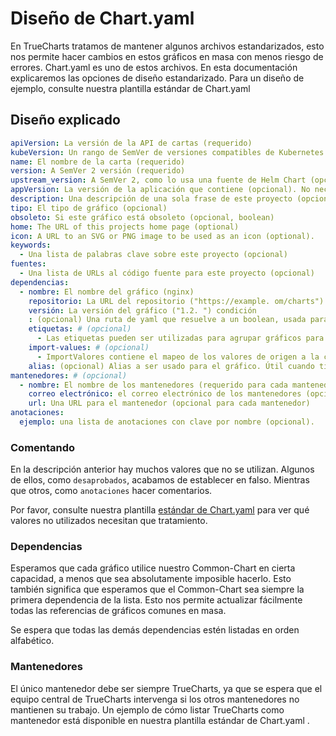 # Diseño de Chart.yaml

En TrueCharts tratamos de mantener algunos archivos estandarizados, esto nos permite hacer cambios en estos gráficos en masa con menos riesgo de errores. Chart.yaml es uno de estos archivos. En esta documentación explicaremos las opciones de diseño estandarizado. Para un diseño de ejemplo, consulte nuestra plantilla estándar de Chart.yaml [](https://github.com/truecharts/apps/blob/master/templates/app/Chart.yaml)

## Diseño explicado

```yaml
apiVersion: La versión de la API de cartas (requerido)
kubeVersion: Un rango de SemVer de versiones compatibles de Kubernetes (opcional)
name: El nombre de la carta (requerido)
version: A SemVer 2 versión (requerido)
upstream_version: A SemVer 2, como lo usa una fuente de Helm Chart (opcional)
appVersion: La versión de la aplicación que contiene (opcional). No necesita ser SemVer. Citas recomendadas.
description: Una descripción de una sola frase de este proyecto (opcional)
tipo: El tipo de gráfico (opcional)
obsoleto: Si este gráfico está obsoleto (opcional, boolean)
home: The URL of this projects home page (optional)
icon: A URL to an SVG or PNG image to be used as an icon (optional).
keywords:
  - Una lista de palabras clave sobre este proyecto (opcional)
fuentes:
  - Una lista de URLs al código fuente para este proyecto (opcional)
dependencias:
  - nombre: El nombre del gráfico (nginx)
    repositorio: La URL del repositorio ("https://example. om/charts") o alias ("@repo-name")
    versión: La versión del gráfico ("1.2. ") condición
    : (opcional) Una ruta de yaml que resuelve a un boolean, usada para activar/desactivar cartas (ej. subgráfico1. nabled )
    etiquetas: # (opcional)
      - Las etiquetas pueden ser utilizadas para agrupar gráficos para activar/desactivar juntos
    import-values: # (opcional)
      - ImportValores contiene el mapeo de los valores de origen a la clave padre a ser importada. Cada elemento puede ser una cadena o un par de subelementos hijos/padres.
    alias: (opcional) Alias a ser usado para el gráfico. Útil cuando tienes que añadir el mismo gráfico varias veces
mantenedores: # (opcional)
  - nombre: El nombre de los mantenedores (requerido para cada mantenedor)
    correo electrónico: el correo electrónico de los mantenedores (opcional para cada mantenedor)
    url: Una URL para el mantenedor (opcional para cada mantenedor)
anotaciones:
  ejemplo: una lista de anotaciones con clave por nombre (opcional).
```

### Comentando

En la descripción anterior hay muchos valores que no se utilizan. Algunos de ellos, como `desaprobados`, acabamos de establecer en falso. Mientras que otros, como `anotaciones` hacer comentarios.

Por favor, consulte nuestra plantilla [estándar de Chart.yaml](https://github.com/truecharts/apps/blob/master/templates/app/Chart.yaml) para ver qué valores no utilizados necesitan que tratamiento.

### Dependencias

Esperamos que cada gráfico utilice nuestro Common-Chart en cierta capacidad, a menos que sea absolutamente imposible hacerlo. Esto también significa que esperamos que el Common-Chart sea siempre la primera dependencia de la lista. Esto nos permite actualizar fácilmente todas las referencias de gráficos comunes en masa.

Se espera que todas las demás dependencias estén listadas en orden alfabético.

### Mantenedores

El único mantenedor debe ser siempre TrueCharts, ya que se espera que el equipo central de TrueCharts intervenga si los otros mantenedores no mantienen su trabajo. Un ejemplo de cómo listar TrueCharts como mantenedor está disponible en nuestra plantilla estándar de Chart.yaml [](https://github.com/truecharts/apps/blob/master/templates/app/Chart.yaml).
